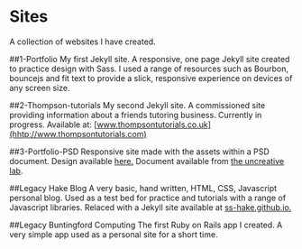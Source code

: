 # Sites
A collection of websites I have created.

##1-Portfolio
My first Jekyll site.
A responsive, one page Jekyll site created to practice design  with Sass.
I used a range of resources such as Bourbon, bouncejs and fit text to provide a 
slick, responsive experience on devices of any screen size.

##2-Thompson-tutorials
My second Jekyll site.
A commissioned site providing information about a friends tutoring business.
Currently in progress.
Available at: [www.thompsontutorials.co.uk](hhtp://www.thompsontutorials.com)

##3-Portfolio-PSD
Responsive site made with the assets within a PSD document.
Design available [here.](http://i.imgur.com/0f70Pli.jpg)
Document available from [the uncreative lab](http://theuncreativelab.com/portfolio/folio-one-page-theme/).

##Legacy Hake Blog
A very basic, hand written, HTML, CSS, Javascript personal blog.
Used as a test bed for practice and tutorials with a range of Javascript libraries.
Relaced with a Jekyll site available at [ss-hake.github.io.](http://ss-hake.github.io)

##Legacy Buntingford Computing
The first Ruby on Rails app I created.
A very simple app used as a personal site for a short time.

